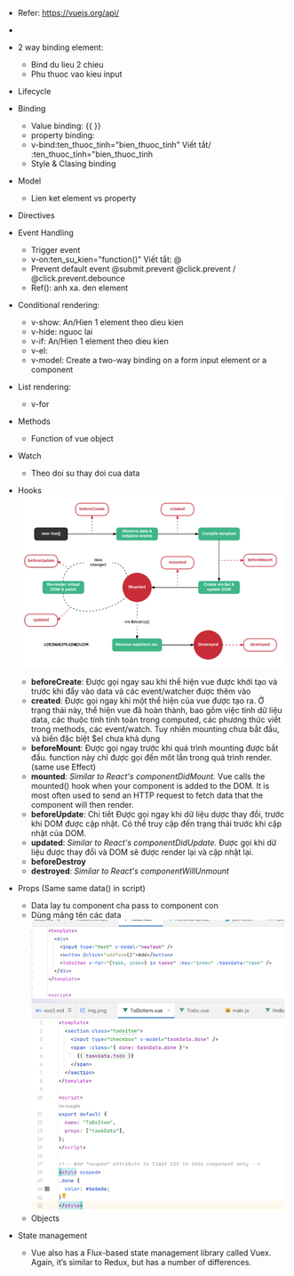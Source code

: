 - Refer: https://vuejs.org/api/
-
- 2 way binding element:
    + Bind du lieu 2 chieu
    + Phu thuoc vao kieu input

- Lifecycle

- Binding
    + Value binding: {{ }}
    + property binding:
    + v-bind:ten_thuoc_tinh="bien_thuoc_tinh"
      Viết tắt/ :ten_thuoc_tinh="bien_thuoc_tinh
    + Style & Clasing binding

- Model
    + Lien ket element vs property

- Directives

- Event Handling
    + Trigger event
    + v-on:ten_su_kien="function()"
      Viết tắt: @
    + Prevent default event
      @submit.prevent
      @click.prevent / @click.prevent.debounce
    + Ref(): anh xa. den element

- Conditional rendering:
    + v-show: An/Hien 1 element theo dieu kien
    + v-hide: nguoc lai
    + v-if: An/Hien 1 element theo dieu kien
    + v-el:
    + v-model: Create a two-way binding on a form input element or a component

- List rendering:
    + v-for

- Methods
    + Function of vue object

- Watch
    + Theo doi su thay doi cua data

- Hooks
  ![img_2.png](img_2.png)
    + **beforeCreate**: Được gọi ngay sau khi thể hiện vue được khởi tạo và trước khi đẩy vào data và các event/watcher
      được
      thêm vào
    + **created**: Được gọi ngay khi một thể hiện của vue được tạo ra. Ở trạng thái này, thể hiện vue đã hoàn thành, bao
      gồm
      việc tính dữ liệu data, các thuộc tính tính toán trong computed, các phương thức viết trong methods, các
      event/watch. Tuy nhiên mounting chưa bắt đầu, và biến đặc biệt $el chưa khả dụng
    + **beforeMount**: Được gọi ngay trước khi quá trình mounting được bắt đầu. function này chỉ được gọi đến môt lần
      trong quá trình render. (same use Effect)
    + **mounted**: _Similar to React's componentDidMount._ Vue calls the mounted() hook when your component is added to
      the DOM. It is most often used to send
      an
      HTTP request to fetch data that the component will then render.
    + **beforeUpdate**: Chi tiết Được gọi ngay khi dữ liệu dược thay đổi, trước khi DOM được cập nhật. Có thể truy cập
      đến trạng thái trước khi cập nhật của DOM.
    + **updated**: _Similar to React's componentDidUpdate._ Được gọi khi dữ liệu được thay đổi và DOM sẽ được render lại
      và cập nhật lại.
    + **beforeDestroy**
    + **destroyed**: _Similar to React's componentWillUnmount_

- Props (Same same data() in script)
    + Data lay tu component cha pass to component con
    + Dùng mảng tên các data
      ![img.png](img.png)
      ![img_1.png](img_1.png)
    + Objects

- State management
    + Vue also has a Flux-based state management library called Vuex. Again, it’s similar to Redux, but has a number of
      differences.

